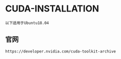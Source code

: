 # CUDA-INSTALLATION
    以下适用于Ubuntu18.04
## 官网
    https://developer.nvidia.com/cuda-toolkit-archive



